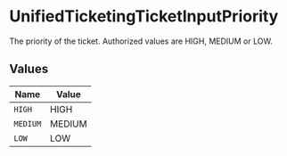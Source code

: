 # UnifiedTicketingTicketInputPriority

The priority of the ticket. Authorized values are HIGH, MEDIUM or LOW.


## Values

| Name     | Value    |
| -------- | -------- |
| `HIGH`   | HIGH     |
| `MEDIUM` | MEDIUM   |
| `LOW`    | LOW      |